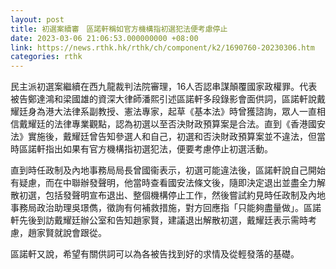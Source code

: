 ```yaml
---
layout: post
title: 初選案續審　區諾軒稱如官方機構指初選犯法便考慮停止
date: 2023-03-06 21:06:53.000000000 +08:00
link: https://news.rthk.hk/rthk/ch/component/k2/1690760-20230306.htm
categories: rthk
---
```


民主派初選案繼續在西九龍裁判法院審理，16人否認串謀顛覆國家政權罪。代表被告鄭達鴻和梁國雄的資深大律師潘熙引述區諾軒多段錄影會面供詞，區諾軒說戴耀廷身為港大法律系副教授、憲法專家，起草《基本法》時曾獲諮詢，眾人一直相信戴耀廷的法律專業觀點，認為初選以至否決財政預算案是合法。直到《香港國安法》實施後，戴耀廷曾告知參選人和自己，初選和否決財政預算案並不違法，但當時區諾軒指出如果有官方機構指初選犯法，便要考慮停止初選活動。

直到時任政制及內地事務局局長曾國衞表示，初選可能違法後，區諾軒說自己開始有疑慮，而在中聯辦發聲明，他當時查看國安法條文後，隨即決定退出並盡全力解散初選，包括發聲明宣布退出、整個機構停止工作，然後嘗試約見時任政制及內地事務局政治助理吳璟儁，徵詢有何補救措施，對方回應指「只能夠盡量做」。區諾軒先後到訪戴耀廷辦公室和告知趙家賢，建議退出解散初選，戴耀廷表示需時考慮，趙家賢就說會跟從。

區諾軒又說，希望有關供詞可以為各被告找到好的求情及從輕發落的基礎。

